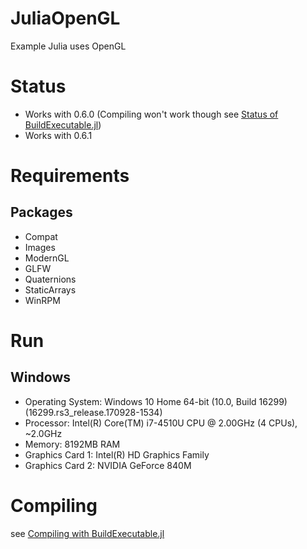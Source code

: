 # JuliaOpenGL
Example Julia uses OpenGL

# Status
* Works with 0.6.0 (Compiling won't work though see [Status of BuildExecutable.jl](https://github.com/Gilga/BuildExecutable.jl#status))
* Works with 0.6.1

# Requirements
## Packages
* Compat
* Images
* ModernGL
* GLFW
* Quaternions
* StaticArrays
* WinRPM

# Run
## Windows
* Operating System: Windows 10 Home 64-bit (10.0, Build 16299) (16299.rs3_release.170928-1534)
* Processor: Intel(R) Core(TM) i7-4510U CPU @ 2.00GHz (4 CPUs), ~2.0GHz
* Memory: 8192MB RAM
* Graphics Card 1: Intel(R) HD Graphics Family
* Graphics Card 2: NVIDIA GeForce 840M

# Compiling
see [Compiling with BuildExecutable.jl](https://github.com/Gilga/BuildExecutable.jl#compiling)
